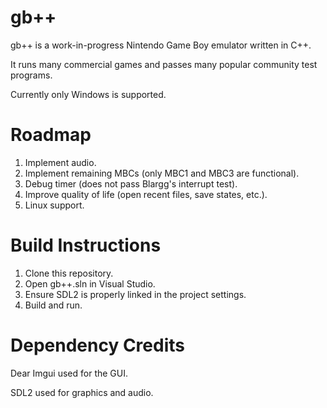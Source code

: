 # gb++

gb++ is a work-in-progress Nintendo Game Boy emulator written in C++.

It runs many commercial games and passes many popular community test programs.

Currently only Windows is supported.

# Roadmap
1. Implement audio.
2. Implement remaining MBCs (only MBC1 and MBC3 are functional).
3. Debug timer (does not pass Blargg's interrupt test).
4. Improve quality of life (open recent files, save states, etc.).
5. Linux support.

# Build Instructions
1. Clone this repository.
2. Open gb++.sln in Visual Studio.
3. Ensure SDL2 is properly linked in the project settings.
4. Build and run.

# Dependency Credits
Dear Imgui used for the GUI.

SDL2 used for graphics and audio.

